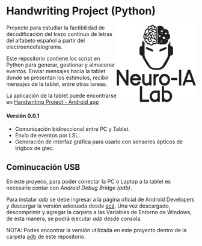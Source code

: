 # Handwriting Project (Python)

<img align="right" src="neuroialogo.png" alt="Neuro-IA Lab" width="210">

Proyecto para estudiar la factibilidad de decodificación del trazo continuo de letras del alfabeto español a partir del electroencefalograma.

Este repositorio contiene los script en Python para generar, gestionar y almacenar eventos. Enviar mensajes hacia la tablet donde se presentan los estímulos, recibir mensajes de la tablet, entre otras tareas.

La aplicación de la tablet puede encontrarse en [Handwriting Project - Android app](https://github.com/lucasbaldezzari/handwritingrecording)

#### Versión 0.0.1

- Comunicación bidireccional entre PC y Tablet.
- Envío de eventos por LSL.
- Generación de interfaz gráfica para usarlo con sensores ópticos de trigbox de gtec.

## Cominucación USB

En este proyeco, para poder conectar la PC o Laptop a la tablet es necesario contar con *Android Debug Bridge (adb)*.

Para instalar *adb* se debe ingresar a la página oficial de Android Developers y descargar la versión adecuada desde [acá](https://developer.android.com/tools/releases/platform-tools). Una vez descargado, descomprimir y agregar la carpeta a las Variables de Entorno de Windows, de esta manera, se podrá ejecutar *adb* desde consola.

NOTA: Podes encontrar la versión utilizada en este proyecto dentro de la carpeta [adb]() de este repositorio.